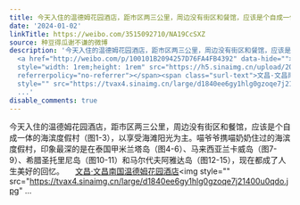 ```yaml
---
title: 今天入住的温德姆花园酒店，距市区两三公里，周边没有街区和餐馆，应该是个自成一体的海滨度假村（图1-3），以享受海滩阳光为主。喵爷爷携喵奶奶住过的海滨度假...
date: '2024-01-02'
linkTitle: https://weibo.com/3515092710/NA19CcSXZ
source: 种豆得瓜谢不谦的微博
description: '今天入住的温德姆花园酒店，距市区两三公里，周边没有街区和餐馆，应该是个自成一体的海滨度假村（图1-3），以享受海滩阳光为主。喵爷爷携喵奶奶住过的海滨度假村，印象最深的是在泰国甲米兰塔岛（图4-6）、马来西亚兰卡威岛（图7-9）、希腊圣托里尼岛（图10-11）和马尔代夫阿雅达岛（图12-15），现在都成了人生美好的回忆。
  <a href="http://weibo.com/p/100101B2094257D76FA4FB4392" data-hide=""><span class="url-icon"><img
  style="width: 1rem;height: 1rem" src="https://h5.sinaimg.cn/upload/2015/09/25/3/timeline_card_small_location_default.png"
  referrerpolicy="no-referrer"></span><span class="surl-text">文昌·文昌南国温德姆花园酒店</span></a><img
  style="" src="https://tvax4.sinaimg.cn/large/d1840ee6gy1hlg0gzoqe7j21400u0qdo.jpg"
  ...'
disable_comments: true
---
```

今天入住的温德姆花园酒店，距市区两三公里，周边没有街区和餐馆，应该是个自成一体的海滨度假村（图1-3），以享受海滩阳光为主。喵爷爷携喵奶奶住过的海滨度假村，印象最深的是在泰国甲米兰塔岛（图4-6）、马来西亚兰卡威岛（图7-9）、希腊圣托里尼岛（图10-11）和马尔代夫阿雅达岛（图12-15），现在都成了人生美好的回忆。 <a href="http://weibo.com/p/100101B2094257D76FA4FB4392" data-hide=""><span class="url-icon"><img style="width: 1rem;height: 1rem" src="https://h5.sinaimg.cn/upload/2015/09/25/3/timeline_card_small_location_default.png" referrerpolicy="no-referrer"></span><span class="surl-text">文昌·文昌南国温德姆花园酒店</span></a><img style="" src="https://tvax4.sinaimg.cn/large/d1840ee6gy1hlg0gzoqe7j21400u0qdo.jpg" ...
